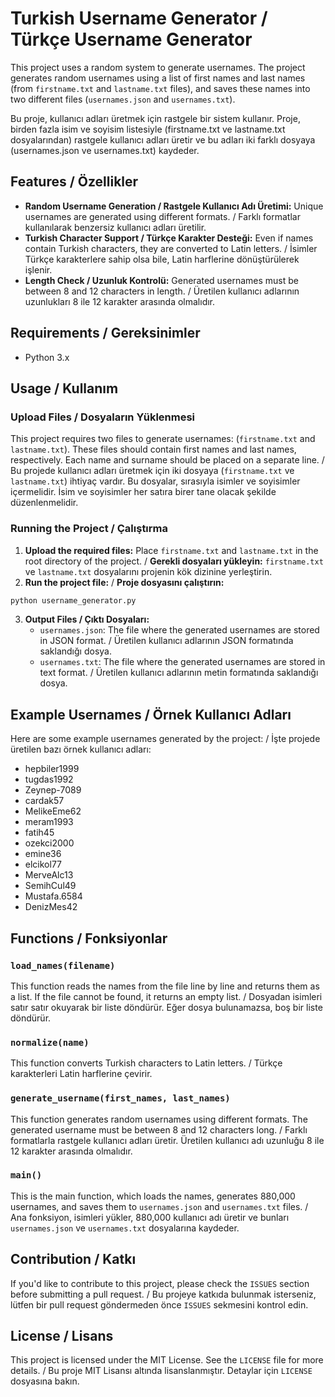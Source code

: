 # Turkish Username Generator / Türkçe Username Generator

This project uses a random system to generate usernames. The project generates random usernames using a list of first names and last names (from `firstname.txt` and `lastname.txt` files), and saves these names into two different files (`usernames.json` and `usernames.txt`).

Bu proje, kullanıcı adları üretmek için rastgele bir sistem kullanır. Proje, birden fazla isim ve soyisim listesiyle (firstname.txt ve lastname.txt dosyalarından) rastgele kullanıcı adları üretir ve bu adları iki farklı dosyaya (usernames.json ve usernames.txt) kaydeder.

## Features / Özellikler

- **Random Username Generation / Rastgele Kullanıcı Adı Üretimi:** Unique usernames are generated using different formats. / Farklı formatlar kullanılarak benzersiz kullanıcı adları üretilir.
- **Turkish Character Support / Türkçe Karakter Desteği:** Even if names contain Turkish characters, they are converted to Latin letters. / İsimler Türkçe karakterlere sahip olsa bile, Latin harflerine dönüştürülerek işlenir.
- **Length Check / Uzunluk Kontrolü:** Generated usernames must be between 8 and 12 characters in length. / Üretilen kullanıcı adlarının uzunlukları 8 ile 12 karakter arasında olmalıdır.

## Requirements / Gereksinimler

- Python 3.x

## Usage / Kullanım

### Upload Files / Dosyaların Yüklenmesi

This project requires two files to generate usernames: (`firstname.txt` and `lastname.txt`). These files should contain first names and last names, respectively. Each name and surname should be placed on a separate line. / Bu projede kullanıcı adları üretmek için iki dosyaya (`firstname.txt` ve `lastname.txt`) ihtiyaç vardır. Bu dosyalar, sırasıyla isimler ve soyisimler içermelidir. İsim ve soyisimler her satıra birer tane olacak şekilde düzenlenmelidir.

### Running the Project / Çalıştırma

1. **Upload the required files:** Place `firstname.txt` and `lastname.txt` in the root directory of the project. / **Gerekli dosyaları yükleyin:** `firstname.txt` ve `lastname.txt` dosyalarını projenin kök dizinine yerleştirin.
2. **Run the project file:** / **Proje dosyasını çalıştırın:**

```bash
python username_generator.py
```

3. **Output Files / Çıktı Dosyaları:**
   - `usernames.json`: The file where the generated usernames are stored in JSON format. / Üretilen kullanıcı adlarının JSON formatında saklandığı dosya.
   - `usernames.txt`: The file where the generated usernames are stored in text format. / Üretilen kullanıcı adlarının metin formatında saklandığı dosya.

## Example Usernames / Örnek Kullanıcı Adları

Here are some example usernames generated by the project: / İşte projede üretilen bazı örnek kullanıcı adları:

- hepbiler1999
- tugdas1992
- Zeynep-7089
- cardak57
- Meli̇keEme62
- meram1993
- fati̇h45
- ozekci2000
- emi̇ne36
- elcikol77
- MerveAlc13
- Semi̇hCul49
- Mustafa.6584
- Deni̇zMes42

## Functions / Fonksiyonlar

### `load_names(filename)`
This function reads the names from the file line by line and returns them as a list. If the file cannot be found, it returns an empty list. / Dosyadan isimleri satır satır okuyarak bir liste döndürür. Eğer dosya bulunamazsa, boş bir liste döndürür.

### `normalize(name)`
This function converts Turkish characters to Latin letters. / Türkçe karakterleri Latin harflerine çevirir.

### `generate_username(first_names, last_names)`
This function generates random usernames using different formats. The generated username must be between 8 and 12 characters long. / Farklı formatlarla rastgele kullanıcı adları üretir. Üretilen kullanıcı adı uzunluğu 8 ile 12 karakter arasında olmalıdır.

### `main()`
This is the main function, which loads the names, generates 880,000 usernames, and saves them to `usernames.json` and `usernames.txt` files. / Ana fonksiyon, isimleri yükler, 880,000 kullanıcı adı üretir ve bunları `usernames.json` ve `usernames.txt` dosyalarına kaydeder.

## Contribution / Katkı

If you'd like to contribute to this project, please check the `ISSUES` section before submitting a pull request. / Bu projeye katkıda bulunmak isterseniz, lütfen bir pull request göndermeden önce `ISSUES` sekmesini kontrol edin.

## License / Lisans

This project is licensed under the MIT License. See the `LICENSE` file for more details. / Bu proje MIT Lisansı altında lisanslanmıştır. Detaylar için `LICENSE` dosyasına bakın.
